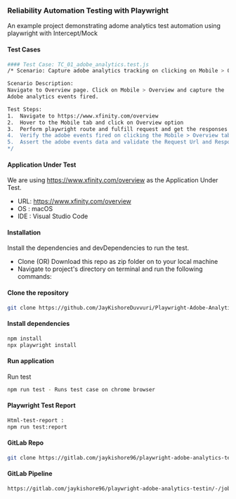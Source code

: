 ### Reliability Automation Testing with Playwright

An example project demonstrating adome analytics test automation using playwright with Intercept/Mock


#### Test Cases

```bash
#### Test Case: TC_01_adobe_analytics.test.js
/* Scenario: Capture adobe analytics tracking on clicking on Mobile > Overview tab

Scenario Description: 
Navigate to Overview page. Click on Mobile > Overview and capture the 
Adobe analytics events fired.

Test Steps:
1.	Navigate to https://www.xfinity.com/overview
2.	Hover to the Mobile tab and click on Overview option
3.	Perform playwright route and fulfill request and get the responses from Mobile Tab URI's
4.	Verify the adobe events fired on clicking the Mobile > Overview tab
5.	Assert the adobe events data and validate the Request Url and Response Url having 'b/ss' tag
*/
```

#### Application Under Test

We are using https://www.xfinity.com/overview as the Application Under Test. 

- URL: https://www.xfinity.com/overview
- OS : macOS 
- IDE : Visual Studio Code


#### Installation

Install the dependencies and devDependencies to run the test.

- Clone (OR) Download this repo as zip folder on to your local machine
- Navigate to project's directory on terminal and run the following commands:


#### Clone the repository

```bash
git clone https://github.com/JayKishoreDuvvuri/Playwright-Adobe-Analytics-Testing.git
```

#### Install dependencies

```bash
npm install
npx playwright install
```

#### Run application

Run test

```bash
npm run test - Runs test case on chrome browser
```

#### Playwright Test Report 

```bash
Html-test-report :
npm run test:report
```

#### GitLab Repo
```bash
git clone https://gitlab.com/jaykishore96/playwright-adobe-analytics-testin.git
```

#### GitLab Pipeline
```bash
https://gitlab.com/jaykishore96/playwright-adobe-analytics-testin/-/jobs/4540976686
```
